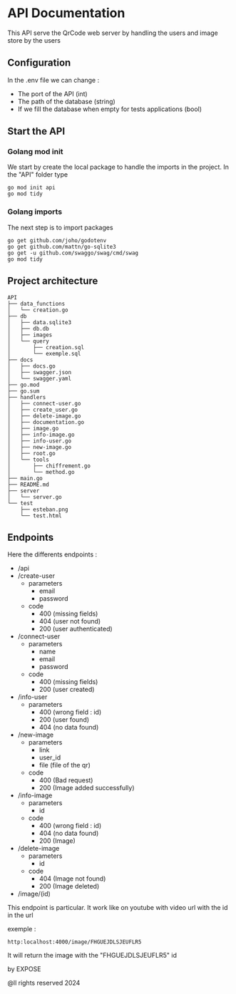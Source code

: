 # API Documentation 

This API serve the QrCode web server by handling the users and image store by the users

## Configuration

In the .env file we can change :
- The port of the API (int)
- The path of the database (string)
- If we fill the database when empty for tests applications (bool)

## Start the API

### Golang mod init

We start by create the local package to handle the imports in the project. In the "API" folder type 

```sh-session
go mod init api
go mod tidy
```

### Golang imports 

The next step is to import packages

```sh-session
go get github.com/joho/godotenv
go get github.com/mattn/go-sqlite3
go get -u github.com/swaggo/swag/cmd/swag
go mod tidy
```

## Project architecture

```
API
├── data_functions
│   └── creation.go
├── db
│   ├── data.sqlite3
│   ├── db.db
│   ├── images
│   └── query
│       ├── creation.sql
│       └── exemple.sql
├── docs
│   ├── docs.go
│   ├── swagger.json
│   └── swagger.yaml
├── go.mod
├── go.sum
├── handlers
│   ├── connect-user.go
│   ├── create_user.go
│   ├── delete-image.go
│   ├── documentation.go
│   ├── image.go
│   ├── info-image.go
│   ├── info-user.go
│   ├── new-image.go
│   ├── root.go
│   └── tools
│       ├── chiffrement.go
│       └── method.go
├── main.go
├── README.md
├── server
│   └── server.go
└── test
    ├── esteban.png
    └── test.html
```
## Endpoints 

Here the differents endpoints :

- /api
- /create-user
    - parameters
        - email 
        - password
    - code 
        - 400 (missing fields)
        - 404 (user not found)
        - 200 (user authenticated)
- /connect-user
    - parameters
        - name
        - email
        - password
    - code 
        - 400 (missing fields)
        - 200 (user created)
- /info-user
    - parameters
        - 400 (wrong field : id)
        - 200 (user found)
        - 404 (no data found)
- /new-image
    - parameters
        - link 
        - user_id
        - file (file of the qr)
    - code 
        - 400 (Bad request)
        - 200 (Image added successfully)
- /info-image
    - parameters
        - id 
    - code 
        - 400 (wrong field : id)
        - 404 (no data found)
        - 200 (Image)
- /delete-image
    - parameters
        - id 
    - code 
        - 404 (Image not found)
        - 200 (Image deleted)
- /image/(id)

This endpoint is particular. It work like on youtube with video url with the id in the url 

exemple : 
```
http:localhost:4000/image/FHGUEJDLSJEUFLR5
```

It will return the image with the "FHGUEJDLSJEUFLR5" id 

by EXPOSE  

@ll rights reserved 2024

